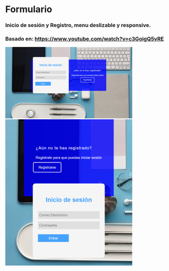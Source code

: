 # Formulario

### Inicio de sesión y Registro, menu deslizable y responsive.
### Basado en: https://www.youtube.com/watch?v=c3GoigQ5vRE

<img src="./Readme.png" alt="imagen readme" width="400px">
<img src="./Readme2.png" alt="imagen readme" width="400px">